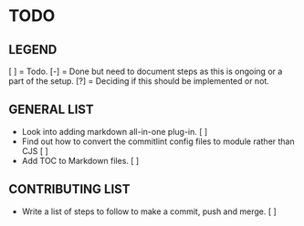 # TODO

## LEGEND

[ ] = Todo.
[-] = Done but need to document steps as this is ongoing or a part of the setup.
[?] = Deciding if this should be implemented or not.

## GENERAL LIST

- Look into adding markdown all-in-one plug-in.                                                                      [ ]
- Find out how to convert the commitlint config files to module rather than CJS                                      [ ]
- Add TOC to Markdown files.                                                                                         [ ]


## CONTRIBUTING LIST

- Write a list of steps to follow to make a commit, push and merge.                                                  [ ]
